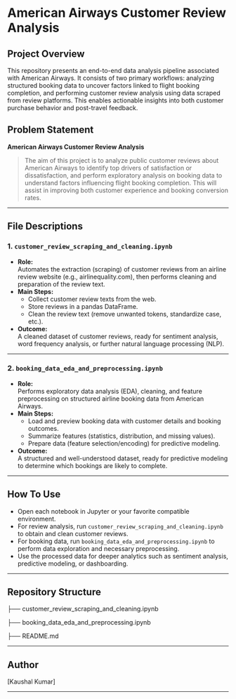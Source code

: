 # American Airways Customer Review Analysis

## Project Overview

This repository presents an end-to-end data analysis pipeline associated with American Airways. It consists of two primary workflows: analyzing structured booking data to uncover factors linked to flight booking completion, and performing customer review analysis using data scraped from review platforms. This enables actionable insights into both customer purchase behavior and post-travel feedback.

## Problem Statement

**American Airways Customer Review Analysis**

> The aim of this project is to analyze public customer reviews about American Airways to identify top drivers of satisfaction or dissatisfaction, and perform exploratory analysis on booking data to understand factors influencing flight booking completion. This will assist in improving both customer experience and booking conversion rates.

---

## File Descriptions

### 1. `customer_review_scraping_and_cleaning.ipynb`

- **Role:**  
  Automates the extraction (scraping) of customer reviews from an airline review website (e.g., airlinequality.com), then performs cleaning and preparation of the review text.
- **Main Steps:**
  - Collect customer review texts from the web.
  - Store reviews in a pandas DataFrame.
  - Clean the review text (remove unwanted tokens, standardize case, etc.).
- **Outcome:**  
  A cleaned dataset of customer reviews, ready for sentiment analysis, word frequency analysis, or further natural language processing (NLP).

---

### 2. `booking_data_eda_and_preprocessing.ipynb`

- **Role:**  
  Performs exploratory data analysis (EDA), cleaning, and feature preprocessing on structured airline booking data from American Airways.
- **Main Steps:**
  - Load and preview booking data with customer details and booking outcomes.
  - Summarize features (statistics, distribution, and missing values).
  - Prepare data (feature selection/encoding) for predictive modeling.
- **Outcome:**  
  A structured and well-understood dataset, ready for predictive modeling to determine which bookings are likely to complete.

---

## How To Use

- Open each notebook in Jupyter or your favorite compatible environment.
- For review analysis, run `customer_review_scraping_and_cleaning.ipynb` to obtain and clean customer reviews.
- For booking data, run `booking_data_eda_and_preprocessing.ipynb` to perform data exploration and necessary preprocessing.
- Use the processed data for deeper analytics such as sentiment analysis, predictive modeling, or dashboarding.

---

## Repository Structure

├── customer_review_scraping_and_cleaning.ipynb  

├── booking_data_eda_and_preprocessing.ipynb  

├── README.md


---

## Author

[Kaushal Kumar]

---



